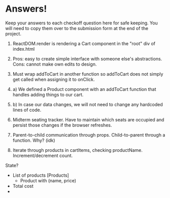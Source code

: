 # Answers!
Keep your answers to each checkoff question here for safe keeping. You will need to copy them over to the submission form at the end of the project. 

1. ReactDOM.render is rendering a Cart component in the "root" div of index.html
2. Pros: easy to create simple interface with someone else's abstractions. Cons: cannot make own edits to design.
3. Must wrap addToCart in another function so addToCart does not simply get called when assigning it to onClick.
4. a) We defined a Product component with an addToCart function that handles adding things to our cart.
4. b) In case our data changes, we will not need to change any hardcoded lines of code.


1. Midterm seating tracker. Have to maintain which seats are occupied and persist those changes if the browser refreshes.
2. Parent-to-child communication through props. Child-to-parent through a function. Why? (idk)
3. Iterate through products in cartItems, checking productName. Increment/decrement count. 



State?
- List of products [Products]
  - Product with (name, price)
- Total cost
-  
